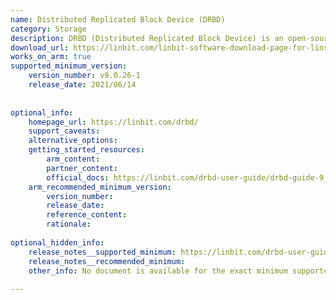 ```yaml
---
name: Distributed Replicated Block Device (DRBD) 
category: Storage
description: DRBD (Distributed Replicated Block Device) is an open-source software solution for high availability and disaster recovery. It replicates data at the block level across multiple servers, ensuring data redundancy and reliability.
download_url: https://linbit.com/linbit-software-download-page-for-linstor-and-drbd-linux-driver/#drbd-9
works_on_arm: true
supported_minimum_version: 
    version_number: v9.0.26-1
    release_date: 2021/06/14
 
 
optional_info:
    homepage_url: https://linbit.com/drbd/
    support_caveats: 
    alternative_options:
    getting_started_resources:
        arm_content:
        partner_content:
        official_docs: https://linbit.com/drbd-user-guide/drbd-guide-9_0-en/
    arm_recommended_minimum_version:
        version_number:
        release_date:
        reference_content:
        rationale:
 
optional_hidden_info:
    release_notes__supported_minimum: https://linbit.com/drbd-user-guide/drbd-guide-9_0-en/#p-intro:~:text=1.5.3.-,CPU%20Requirements,-DRBD%209%20is
    release_notes__recommended_minimum:
    other_info: No document is available for the exact minimum supported sub-version of release DRBD9.0 for Linux/ARM64. DRBD-v9.0.26-1 is the least available sub-version for DRBD9 on the downloads page.
 
---
```

